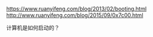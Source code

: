 https://www.ruanyifeng.com/blog/2013/02/booting.html
http://www.ruanyifeng.com/blog/2015/09/0x7c00.html


计算机是如何启动的？


